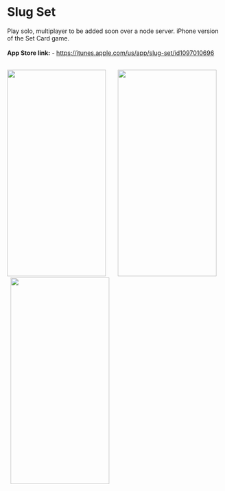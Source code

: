 # Slug Set
Play solo, multiplayer to be added soon over a node server. iPhone version of the Set Card game.
<br>
<br>
<b>App Store link:</b> - https://itunes.apple.com/us/app/slug-set/id1097010696
<br>
<br>

<img src="https://raw.githubusercontent.com/jfrancop/Slug-Set_iOS/assets/Screenshots/slugset1.png" height=481 width=230> &nbsp; &nbsp; &nbsp;
<img src="https://raw.githubusercontent.com/jfrancop/Slug-Set_iOS/assets/Screenshots/slugset2.png" height=481 width=230> &nbsp; &nbsp; &nbsp;
<img src="https://raw.githubusercontent.com/jfrancop/Slug-Set_iOS/assets/Screenshots/slugset3.png" height=481 width=230>
